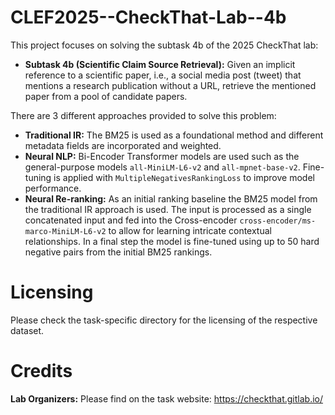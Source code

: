 # CLEF2025--CheckThat-Lab--4b

This project focuses on solving the subtask 4b of the 2025 CheckThat lab:
- **Subtask 4b (Scientific Claim Source Retrieval):** Given an implicit reference to a scientific paper, i.e., a social media post (tweet) that mentions a research publication without a URL, retrieve the mentioned paper from a pool of candidate papers.

There are 3 different approaches provided to solve this problem:
- **Traditional IR:** The BM25 is used as a foundational method and different metadata fields are incorporated and weighted.
- **Neural NLP:** Bi-Encoder Transformer models are used such as the general-purpose models `all-MiniLM-L6-v2` and `all-mpnet-base-v2`. Fine-tuning is applied with `MultipleNegativesRankingLoss` to improve model performance.
- **Neural Re-ranking:** As an initial ranking baseline the BM25 model from the traditional IR approach is used. The input is processed as a single concatenated input and fed into the Cross-encoder `cross-encoder/ms-marco-MiniLM-L6-v2` to allow for learning intricate contextual relationships. In a final step the model is fine-tuned using up to 50 hard negative
pairs from the initial BM25 rankings.

# Licensing

Please check the task-specific directory for the licensing of the respective dataset.

# Credits

**Lab Organizers:** Please find on the task website: https://checkthat.gitlab.io/

